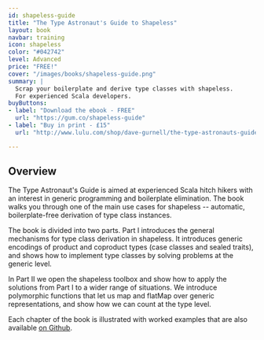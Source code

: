 ```yaml
---
id: shapeless-guide
title: "The Type Astronaut's Guide to Shapeless"
layout: book
navbar: training
icon: shapeless
color: "#042742"
level: Advanced
price: "FREE!"
cover: "/images/books/shapeless-guide.png"
summary: |
  Scrap your boilerplate and derive type classes with shapeless.
  For experienced Scala developers.
buyButtons:
- label: "Download the ebook - FREE"
  url: "https://gum.co/shapeless-guide"
- label: "Buy in print - £15"
  url: "http://www.lulu.com/shop/dave-gurnell/the-type-astronauts-guide-to-shapeless/paperback/product-22992219.html"

---
```


## Overview

The Type Astronaut's Guide
is aimed at experienced Scala hitch hikers
with an interest in generic programming
and boilerplate elimination.
The book walks you through
one of the main use cases for shapeless -- automatic,
boilerplate-free derivation of type class instances.

The book is divided into two parts.
Part I introduces the general mechanisms
for type class derivation in shapeless.
It introduces generic encodings of
product and coproduct types (case classes and sealed traits),
and shows how to implement type classes
by solving problems at the generic level.

In Part II we open the shapeless toolbox
and show how to apply the solutions from Part I
to a wider range of situations.
We introduce polymorphic functions
that let us map and flatMap over generic representations,
and show how we can count at the type level.

Each chapter of the book is illustrated
with worked examples that are
also available [on Github][shapeless-guide-code].

[shapeless-guide-code]: https://github.com/underscoreio/shapeless-guide-code
